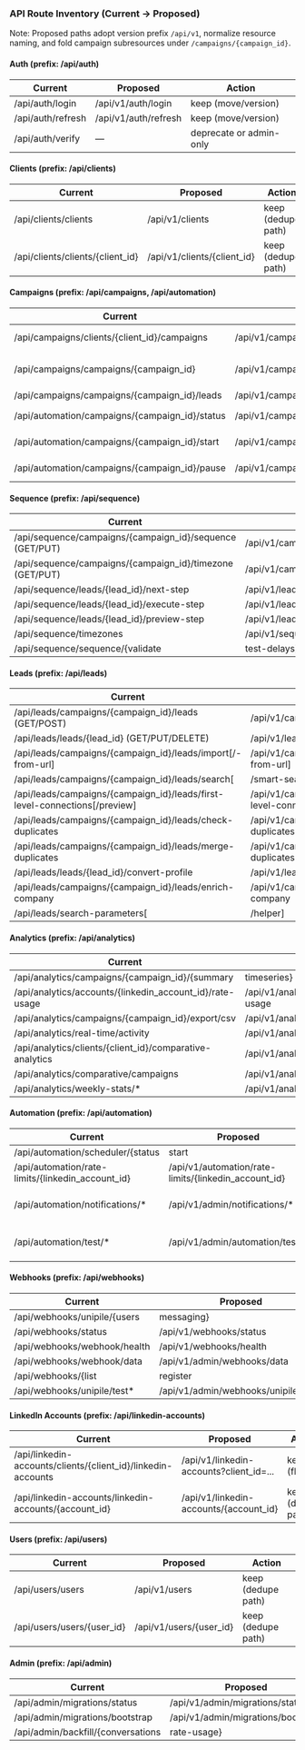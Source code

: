 ### API Route Inventory (Current → Proposed)

Note: Proposed paths adopt version prefix `/api/v1`, normalize resource naming, and fold campaign subresources under `/campaigns/{campaign_id}`.

#### Auth (prefix: /api/auth)
| Current | Proposed | Action |
|---|---|---|
| /api/auth/login | /api/v1/auth/login | keep (move/version) |
| /api/auth/refresh | /api/v1/auth/refresh | keep (move/version) |
| /api/auth/verify | — | deprecate or admin-only |

#### Clients (prefix: /api/clients)
| Current | Proposed | Action |
|---|---|---|
| /api/clients/clients | /api/v1/clients | keep (dedupe path) |
| /api/clients/clients/{client_id} | /api/v1/clients/{client_id} | keep (dedupe path) |

#### Campaigns (prefix: /api/campaigns, /api/automation)
| Current | Proposed | Action |
|---|---|---|
| /api/campaigns/clients/{client_id}/campaigns | /api/v1/campaigns?client_id=... | keep (flatten) |
| /api/campaigns/campaigns/{campaign_id} | /api/v1/campaigns/{campaign_id} | keep (dedupe path) |
| /api/campaigns/campaigns/{campaign_id}/leads | /api/v1/campaigns/{campaign_id}/leads | keep |
| /api/automation/campaigns/{campaign_id}/status | /api/v1/campaigns/{campaign_id}/status | keep (move) |
| /api/automation/campaigns/{campaign_id}/start | /api/v1/campaigns/{campaign_id}/actions/start | keep (move) |
| /api/automation/campaigns/{campaign_id}/pause | /api/v1/campaigns/{campaign_id}/actions/pause | keep (move) |

#### Sequence (prefix: /api/sequence)
| Current | Proposed | Action |
|---|---|---|
| /api/sequence/campaigns/{campaign_id}/sequence (GET/PUT) | /api/v1/campaigns/{campaign_id}/sequence | keep (move) |
| /api/sequence/campaigns/{campaign_id}/timezone (GET/PUT) | /api/v1/campaigns/{campaign_id}/timezone | keep (move) |
| /api/sequence/leads/{lead_id}/next-step | /api/v1/leads/{lead_id}/next-step | keep (optional) |
| /api/sequence/leads/{lead_id}/execute-step | /api/v1/leads/{lead_id}/execute-step | keep (optional) |
| /api/sequence/leads/{lead_id}/preview-step | /api/v1/leads/{lead_id}/preview-step | keep (optional) |
| /api/sequence/timezones | /api/v1/sequence/timezones | keep |
| /api/sequence/sequence/{validate|test-delays} | /api/v1/sequence/{validate|test-delays} | keep |

#### Leads (prefix: /api/leads)
| Current | Proposed | Action |
|---|---|---|
| /api/leads/campaigns/{campaign_id}/leads (GET/POST) | /api/v1/campaigns/{campaign_id}/leads | keep |
| /api/leads/leads/{lead_id} (GET/PUT/DELETE) | /api/v1/leads/{lead_id} | keep (dedupe path) |
| /api/leads/campaigns/{campaign_id}/leads/import[/-from-url] | /api/v1/campaigns/{campaign_id}/leads/import[/-from-url] | keep |
| /api/leads/campaigns/{campaign_id}/leads/search[|/smart-search] | /api/v1/campaigns/{campaign_id}/leads/search[|/smart-search] | keep |
| /api/leads/campaigns/{campaign_id}/leads/first-level-connections[/preview] | /api/v1/campaigns/{campaign_id}/leads/first-level-connections[/preview] | keep |
| /api/leads/campaigns/{campaign_id}/leads/check-duplicates | /api/v1/campaigns/{campaign_id}/leads/check-duplicates | keep |
| /api/leads/campaigns/{campaign_id}/leads/merge-duplicates | /api/v1/campaigns/{campaign_id}/leads/merge-duplicates | keep |
| /api/leads/leads/{lead_id}/convert-profile | /api/v1/leads/{lead_id}/convert-profile | keep |
| /api/leads/campaigns/{campaign_id}/leads/enrich-company | /api/v1/campaigns/{campaign_id}/leads/enrich-company | keep |
| /api/leads/search-parameters[|/helper] | /api/v1/leads/search-parameters[|/helper] | keep |

#### Analytics (prefix: /api/analytics)
| Current | Proposed | Action |
|---|---|---|
| /api/analytics/campaigns/{campaign_id}/{summary|timeseries} | /api/v1/campaigns/{campaign_id}/analytics/{summary|timeseries} | keep (move) |
| /api/analytics/accounts/{linkedin_account_id}/rate-usage | /api/v1/analytics/accounts/{linkedin_account_id}/rate-usage | keep |
| /api/analytics/campaigns/{campaign_id}/export/csv | /api/v1/analytics/campaigns/{campaign_id}/export/csv | keep |
| /api/analytics/real-time/activity | /api/v1/analytics/real-time/activity | keep |
| /api/analytics/clients/{client_id}/comparative-analytics | /api/v1/analytics/clients/{client_id}/comparative | keep (rename) |
| /api/analytics/comparative/campaigns | /api/v1/analytics/comparative/campaigns | keep |
| /api/analytics/weekly-stats/* | /api/v1/analytics/weekly-stats/* | keep |

#### Automation (prefix: /api/automation)
| Current | Proposed | Action |
|---|---|---|
| /api/automation/scheduler/{status|start|stop|weekend-status} | /api/v1/automation/scheduler/{status|start|stop|weekend-status} | keep |
| /api/automation/rate-limits/{linkedin_account_id} | /api/v1/automation/rate-limits/{linkedin_account_id} | keep |
| /api/automation/notifications/* | /api/v1/admin/notifications/* | admin-only or remove |
| /api/automation/test/* | /api/v1/admin/automation/test/* | admin-only or remove |

#### Webhooks (prefix: /api/webhooks)
| Current | Proposed | Action |
|---|---|---|
| /api/webhooks/unipile/{users|messaging} | /api/v1/webhooks/unipile/{users|messaging} | keep |
| /api/webhooks/status | /api/v1/webhooks/status | keep |
| /api/webhooks/webhook/health | /api/v1/webhooks/health | keep (rename) |
| /api/webhooks/webhook/data | /api/v1/admin/webhooks/data | admin-only |
| /api/webhooks/{list|register|delete/{id}|configure-unified} | /api/v1/admin/webhooks/{list|register|delete/{id}|configure-unified} | admin-only |
| /api/webhooks/unipile/test* | /api/v1/admin/webhooks/unipile/test* | admin-only or remove |

#### LinkedIn Accounts (prefix: /api/linkedin-accounts)
| Current | Proposed | Action |
|---|---|---|
| /api/linkedin-accounts/clients/{client_id}/linkedin-accounts | /api/v1/linkedin-accounts?client_id=... | keep (flatten) |
| /api/linkedin-accounts/linkedin-accounts/{account_id} | /api/v1/linkedin-accounts/{account_id} | keep (dedupe path) |

#### Users (prefix: /api/users)
| Current | Proposed | Action |
|---|---|---|
| /api/users/users | /api/v1/users | keep (dedupe path) |
| /api/users/users/{user_id} | /api/v1/users/{user_id} | keep (dedupe path) |

#### Admin (prefix: /api/admin)
| Current | Proposed | Action |
|---|---|---|
| /api/admin/migrations/status | /api/v1/admin/migrations/status | keep |
| /api/admin/migrations/bootstrap | /api/v1/admin/migrations/bootstrap | keep |
| /api/admin/backfill/{conversations|rate-usage} | /api/v1/admin/backfill/{conversations|rate-usage} | keep |


